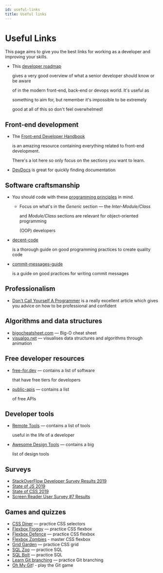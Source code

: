 ```yaml
---
id: useful-links
title: Useful links
---
```


# Useful Links

This page aims to give you the best links for working as a developer and improving your skills.

* This [developer roadmap](https://github.com/kamranahmedse/developer-roadmap)

  gives a very good overview of what a senior developer should know or be aware

  of in the modern front-end, back-end or devops world. It's useful as

  something to aim for, but remember it's impossible to be extremely

  good at all of this so don't feel overwhelmed!

## Front-end development

* The [Front-end Developer Handbook](https://frontendmasters.com/books/front-end-handbook/2019/)

  is an amazing resource containing everything related to front-end development.

  There's a lot here so only focus on the sections you want to learn.

* [DevDocs](https://devdocs.io/) is great for quickly finding documentation

## Software craftsmanship

* You should code with these [programming principles](https://github.com/webpro/programming-principles) in mind. 
  * Focus on what's in the _Generic_ section — the _Inter-Module/Class_

    and _Module/Class_ sections are relevant for object-oriented programming

    \(OOP\) developers
* [decent-code](https://robatwilliams.github.io/decent-code/)

  is a thorough guide on good programming practices to create quality code

* [commit-messages-guide](https://github.com/RomuloOliveira/commit-messages-guide)

  is a guide on good practices for writing commit messages

## Professionalism

* [Don't Call Yourself A Programmer](https://www.kalzumeus.com/2011/10/28/dont-call-yourself-a-programmer/) is a really excellent article which gives you advice on how to be professional and confident

## Algorithms and data structures

* [bigocheatsheet.com](https://www.bigocheatsheet.com/) — Big-O cheat sheet
* [visualgo.net](https://visualgo.net/en) — visualises data structures and algorithms through animation

## Free developer resources

* [free-for.dev](https://free-for.dev/) — contains a list of software

  that have free tiers for developers

* [public-apis](https://github.com/public-apis/public-apis) — contains a list

  of free APIs

## Developer tools

* [Remote Tools](https://www.remote.tools/) — contains a list of tools

  useful in the life of a developer

* [Awesome Design Tools](https://flawlessapp.io/designtools) — contains a big

  list of design tools

## Surveys

* [StackOverFlow Developer Survey Results 2019](https://insights.stackoverflow.com/survey/2019)
* [State of JS 2019](https://2019.stateofjs.com/)
* [State of CSS 2019](https://2019.stateofcss.com/)
* [Screen Reader User Survey \#7 Results](https://webaim.org/projects/screenreadersurvey7/)

## Games and quizzes

* [CSS Diner](https://flukeout.github.io/) — practice CSS selectors
* [Flexbox Froggy](https://flexboxfroggy.com/) — practice CSS flexbox
* [Flexbox Defence](http://www.flexboxdefense.com/) — practice CSS flexbox
* [Flexbox Zombies](https://geddski.teachable.com/p/flexbox-zombies) - master CSS flexbox
* [Grid Garden](http://cssgridgarden.com/) — practice CSS grid
* [SQL Zoo](https://sqlzoo.net/) — practice SQL
* [SQL Bolt](https://sqlbolt.com/) — practice SQL
* [Learn Git branching](https://learngitbranching.js.org/) — practice Git branching
* [Oh My Git](https://ohmygit.org/)! - play the Git game

